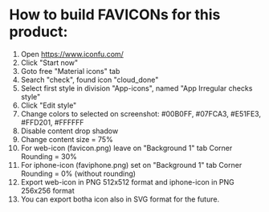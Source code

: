 # How to build FAVICONs for this product:

1. Open https://www.iconfu.com/
2. Click "Start now"
3. Goto free "Material icons" tab
4. Search "check", found icon "cloud_done"
5. Select first style in division "App-icons", named "App Irregular checks style"
6. Click "Edit style"
7. Change colors to selected on screenshot: #00B0FF, #07FCA3, #E51FE3, #FFD201, #FFFFFF
8. Disable content drop shadow
9. Change content size = 75%
10. For web-icon (favicon.png) leave on "Background 1" tab Corner Rounding = 30%
11. For iphone-icon (faviphone.png) set on "Background 1" tab Corner Rounding = 0% (without rounding)
12. Export web-icon in PNG 512x512 format and iphone-icon in PNG 256x256 format
13. You can export botha icon also in SVG format for the future.